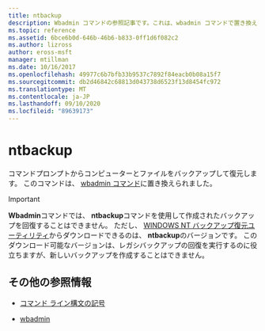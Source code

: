 ```yaml
---
title: ntbackup
description: Wbadmin コマンドの参照記事です。これは、wbadmin コマンドで置き換えられています。
ms.topic: reference
ms.assetid: 6bce6b0d-646b-46b6-b833-0ff1d6f082c2
ms.author: lizross
author: eross-msft
manager: mtillman
ms.date: 10/16/2017
ms.openlocfilehash: 49977c6b7bfb33b9537c7892f84eacb0b08a15f7
ms.sourcegitcommit: db2d46842c68813d043738d6523f13d8454fc972
ms.translationtype: MT
ms.contentlocale: ja-JP
ms.lasthandoff: 09/10/2020
ms.locfileid: "89639173"
---
```

# <a name="ntbackup"></a>ntbackup

コマンドプロンプトからコンピューターとファイルをバックアップして復元します。 このコマンドは、 [wbadmin コマンド](wbadmin.md)に置き換えられました。

> [!IMPORTANT]
> **Wbadmin**コマンドでは、 **ntbackup**コマンドを使用して作成されたバックアップを回復することはできません。 ただし、 [WINDOWS NT バックアップ復元ユーティリティ](https://www.microsoft.com/download/details.aspx?id=4220)からダウンロードできるのは、 **ntbackup**のバージョンです。 このダウンロード可能なバージョンは、レガシバックアップの回復を実行するのに役立ちますが、新しいバックアップを作成することはできません。

## <a name="additional-references"></a>その他の参照情報

- [コマンド ライン構文の記号](command-line-syntax-key.md)

- [wbadmin](wbadmin.md)
